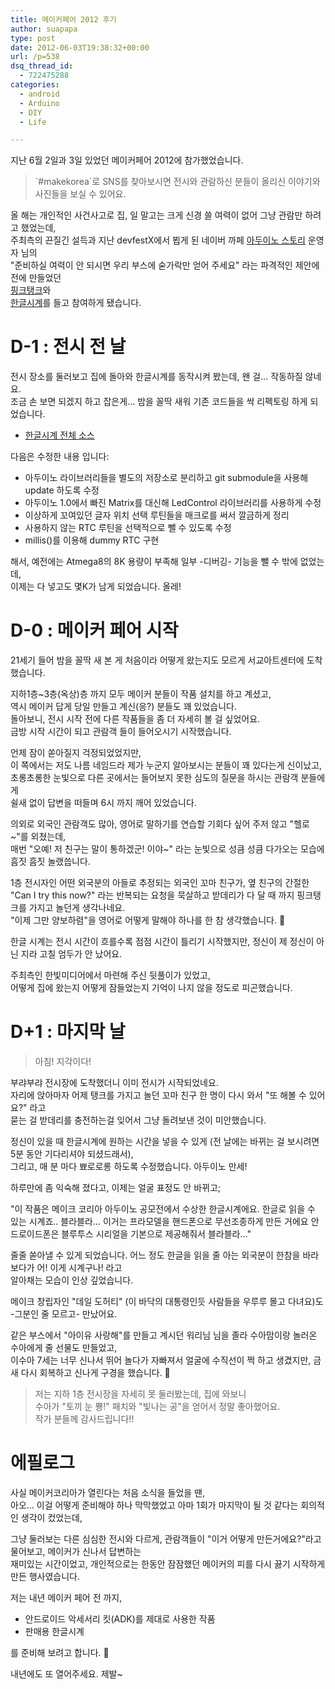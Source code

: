 ```yaml
---
title: 메이커페어 2012 후기
author: suapapa
type: post
date: 2012-06-03T19:38:32+00:00
url: /p=538
dsq_thread_id:
  - 722475288
categories:
  - android
  - Arduino
  - DIY
  - Life

---
```

지난 6월 2일과 3일 있었던 메이커페어 2012에 참가했었습니다.

> \`#makekorea\`로 SNS를 찾아보시면 전시와 관람하신 분들이 올리신 이야기와 사진들을 보실 수 있어요.

올 해는 개인적인 사건사고로 집, 일 말고는 크게 신경 쓸 여력이 없어 그냥 관람만 하려고 했었는데,  
주최측의 끈질긴 설득과 지난 devfestX에서 뵙게 된 네이버 까페 [아두이노 스토리](http://cafe.naver.com/arduinostory.cafe) 운영자 님의  
"준비하실 여력이 안 되시면 우리 부스에 숟가락만 얻어 주세요" 라는 파격적인 제안에 전에 만들었던  
[핑크탱크](https://homin.dev/wp/?p=474)와  
[한글시계](https://homin.dev/wp/?p=493)를 들고 참여하게 됐습니다.

<!-- more -->

# D-1 : 전시 전 날

전시 장소를 둘러보고 집에 돌아와 한글시계를 동작시켜 봤는데, 왠 걸&#8230; 작동하질 않네요.  
조금 손 보면 되겠지 하고 잡은게&#8230; 밤을 꼴딱 새워 기존 코드들을 싹 리펙토링 하게 되었습니다.

- [한글시계 전체 소스](https://github.com/suapapa/HangulClock)

다음은 수정한 내용 입니다:

- 아두이노 라이브러리들을 별도의 저장소로 분리하고 git submodule을 사용해 update 하도록 수정  
- 아두이노 1.0에서 빠진 Matrix를 대신해 LedControl 라이브러리를 사용하게 수정  
- 이상하게 꼬여있던 글자 위치 선택 루틴들을 매크로를 써서 깔금하게 정리  
- 사용하지 않는 RTC 루틴을 선택적으로 뺄 수 있도록 수정  
- millis()를 이용해 dummy RTC 구현

해서, 예전에는 Atmega8의 8K 용량이 부족해 일부 -디버깅- 기능을 뺄 수 밖에 없었는데,  
이제는 다 넣고도 몇K가 남게 되었습니다. 올레!

# D-0 : 메이커 페어 시작

21세기 들어 밤을 꼴딱 새 본 게 처음이라 어떻게 왔는지도 모르게 서교아트센터에 도착했습니다.

지하1층~3층(옥상)층 까지 모두 메이커 분들이 작품 설치를 하고 계셨고,  
역시 메이커 답게 당일 만들고 계신(응?) 분들도 꽤 있었습니다.  
돌아보니, 전시 시작 전에 다른 작품들을 좀 더 자세히 볼 걸 싶었어요.  
금방 시작 시간이 되고 관람객 들이 들어오시기 시작했습니다.

언제 잠이 쏟아질지 걱정되었었지만,  
이 쪽에서는 저도 나름 네임드라 제가 누군지 알아보시는 분들이 꽤 있다는게 신이났고,  
초롱초롱한 눈빛으로 다른 곳에서는 들어보지 못한 심도의 질문을 하시는 관람객 분들에게  
쉴새 없이 답변을 떠들며 6시 까지 깨어 있었습니다.

의외로 외국인 관람객도 많아, 영어로 말하기를 연습할 기회다 싶어 주저 않고 "헬로~"를 외쳤는데,  
매번 "오예! 저 친구는 말이 통하겠군! 이야~" 라는 눈빛으로 성큼 성큼 다가오는 모습에 흠짓 흠짓 놀랬씁니다.

1층 전시자인 어떤 외국분의 아들로 추정되는 외국인 꼬마 친구가, 옆 친구의 간절한  
"Can I try this now?" 라는 반복되는 요청을 묵살하고 받데리가 다 달 때 까지 핑크탱크를 가지고 놀던게 생각나네요.  
"이제 그만 양보하렴"을 영어로 어떻게 말해야 하나를 한 참 생각했습니다. 🙂

한글 시계는 전시 시간이 흐를수록 점점 시간이 틀리기 시작했지만, 정신이 제 정신이 아닌 지라 고칠 엄두가 안 났어요.

주최측인 한빛미디어에서 마련해 주신 뒷풀이가 있었고,  
어떻게 집에 왔는지 어떻게 잠들었는지 기억이 나지 않을 정도로 피곤했습니다.

# D+1 : 마지막 날

> 아침! 지각이다!

부랴부랴 전시장에 도착했더니 이미 전시가 시작되었네요.  
자리에 앉아마자 어제 탱크를 가지고 놀던 꼬마 친구 한 명이 다시 와서 "또 해볼 수 있어요?" 라고  
묻는 걸 받데리를 충전하는걸 잊어서 그냥 돌려보낸 것이 미안했습니다.

정신이 있을 때 한글시계에 원하는 시간을 넣을 수 있게 (전 날에는 바뀌는 걸 보시려면 5분 동안 기다리셔야 되셨드래서),  
그리고, 매 분 마다 뾰로로롱 하도록 수정했습니다. 아두이노 만세!

하루만에 좀 익숙해 졌다고, 이제는 얼굴 표정도 안 바뀌고;

"이 작품은 메이크 코리아 아두이노 공모전에서 수상한 한글시계에요. 한글로 읽을 수 있는 시계죠.. 블라블라&#8230; 이거는 프라모델을 핸드폰으로 무선조종하게 만든 거에요 안드로이드폰은 블루투스 시리얼을 기본으로 제공해줘서 블라블라&#8230;"

줄줄 쏟아낼 수 있게 되었습니다. 어느 정도 한글을 읽을 줄 아는 외국분이 한참을 바라보다가 어! 이게 시계구나! 라고  
알아채는 모습이 인상 깊었습니다.

메이크 창립자인 "데일 도허티" (이 바닥의 대통령인듯 사람들을 우루루 몰고 다녀요)도 -그분인 줄 모르고- 만났어요.

같은 부스에서 "아이유 사랑해"를 만들고 계시던 워리님 님을 졸라 수아맘이랑 놀러온 수아에게 줄 선물도 만들었고,  
이수아 7세는 너무 신나서 뛰어 놀다가 자빠져서 얼굴에 수직선이 쩍 하고 생겼지만, 금새 다시 회복하고 신나게 구경을 했습니다. 🙂

> 저는 지하 1층 전시장을 자세히 못 둘러봤는데, 집에 와보니  
> 수아가 "토끼 눈 뿅!" 패치와 "빛나는 공"을 얻어서 정말 좋아했어요.  
> 작가 분들께 감사드립니다!!

# 에필로그

사실 메이커코리아가 열린다는 처음 소식을 들었을 땐,  
아오&#8230; 이걸 어떻게 준비해야 하나 막막했었고 아마 1회가 마지막이 될 것 같다는 회의적인 생각이 컸었는데,

그냥 둘러보는 다른 심심한 전시와 다르게, 관람객들이 "이거 어떻게 만든거에요?"라고 물어보고, 메이커가 신나서 답변하는  
재미있는 시간이었고, 개인적으로는 한동안 잠잠했던 메이커의 피를 다시 끓기 시작하게 만든 행사였습니다.

저는 내년 메이커 페어 전 까지,

- 안드로이드 악세서리 킷(ADK)를 제대로 사용한 작품  
- 판매용 한글시계

를 준비해 보려고 합니다. 🙂

내년에도 또 열어주세요. 제발~